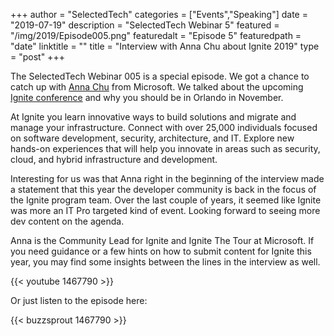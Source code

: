 +++
author = "SelectedTech"
categories = ["Events","Speaking"]
date = "2019-07-19"
description = "SelectedTech Webinar 5"
featured = "/img/2019/Episode005.png"
featuredalt = "Episode 5"
featuredpath = "date"
linktitle = ""
title = "Interview with Anna Chu about Ignite 2019"
type = "post"
+++

The SelectedTech Webinar 005 is a special episode. We got a chance to catch up with [Anna Chu](https://twitter.com/_achu) from Microsoft. We talked about the upcoming [Ignite conference](https://www.microsoft.com/en-us/ignite) and why you should be in Orlando in November.

At Ignite you learn innovative ways to build solutions and migrate and manage your infrastructure. Connect with over 25,000 individuals focused on software development, security, architecture, and IT. Explore new hands-on experiences that will help you innovate in areas such as security, cloud, and hybrid infrastructure and development.

Interesting for us was that Anna right in the beginning of the interview made a statement that this year the developer community is back in the focus of the Ignite program team. Over the last couple of years, it seemed like Ignite was more an IT Pro targeted kind of event. Looking forward to seeing more dev content on the agenda.

Anna is the Community Lead for Ignite and Ignite The Tour at Microsoft. If you need guidance or a few hints on how to submit content for Ignite this year, you may find some insights between the lines in the interview as well.

{{< youtube 1467790 >}}

Or just listen to the episode here:

{{< buzzsprout 1467790 >}}

